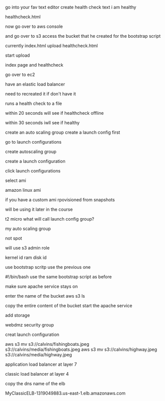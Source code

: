 go into your fav text editor
create health check text
i am healthy

healthcheck.html

now go over to aws console

and go over to s3 access the bucket that he created for the bootstrap script

currently index.html
upload healthcheck.html

start upload

index page and healthcheck

go over to ec2

have  an elastic load balancer

need to recreated it if don't have it

runs a health check to a file

within 20 seconds will see if healthcheck offline

within 30 seconds iwll see if healthy

create an auto scaling group 
    create a launch config first 

go to launch configurations

create autoscaling group

create a launch configuration

click launch configurations

select ami

amazon linux ami

if you have a custom ami rpovisioned from snapshots

will be using it later in the course

t2 micro what will call launch config group?

my auto scaling group

not spot

will use s3 admin role

kernel id
ram disk id

use bootstrap scritp use the previous one

#!/bin/bash
    use the same bootstrap script 
        as before 

make sure apache service stays on

enter the name of the bucket
    aws s3 ls 

copy the entire content of the bucket 
    start the apache service 

add storage 

webdmz security group 

creat launch configuration 

aws s3 mv s3://calvins/fishingboats.jpeg s3://calvins/media/fishingboats.jpeg
aws s3 mv s3://calvins/highway.jpeg s3://calvins/media/highway.jpeg


application load balancer at layer 7

classic load balancer at layer 4

copy the dns name of the elb

MyClassicELB-1319049883.us-east-1.elb.amazonaws.com

